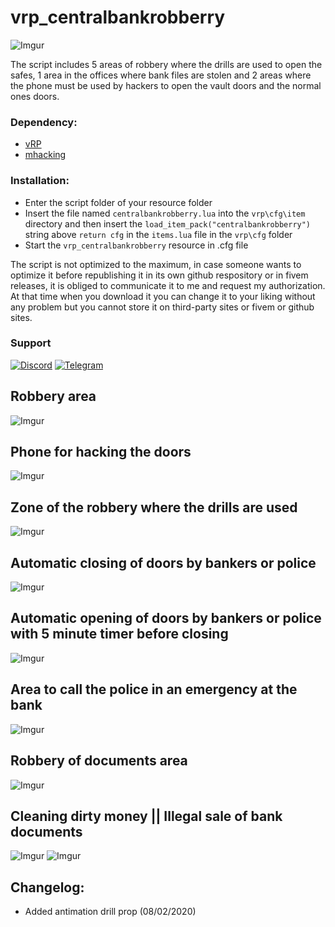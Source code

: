 # vrp_centralbankrobberry

![Imgur](https://i.imgur.com/WZ0SInr.png)

The script includes 5 areas of robbery where the drills are used to open the safes, 1 area in the offices where bank files are stolen and 2 areas where the phone must be used by hackers to open the vault doors and the normal ones doors.

### Dependency:
- [vRP](https://github.com/DunkoUK/dunko_vrp)
- [mhacking](https://forum.cfx.re/t/release-simple-hacking-minigame/62095)

### Installation:
- Enter the script folder of your resource folder
- Insert the file named `centralbankrobberry.lua` into the `vrp\cfg\item` directory and then insert the `load_item_pack("centralbankrobberry")` string above `return cfg` in the `items.lua` file in the `vrp\cfg` folder
- Start the `vrp_centralbankrobberry` resource in .cfg file

The script is not optimized to the maximum, in case someone wants to optimize it before republishing it in its own github respository or in fivem releases, it is obliged to communicate it to me and request my authorization. At that time when you download it you can change it to your liking without any problem but you cannot store it on third-party sites or fivem or github sites.

### Support
[![Discord](https://i.imgur.com/9GFVWqX.png)](https://discord.gg/Ev9WBKy) [![Telegram](https://i.imgur.com/RcZ4ALP.png)](https://t.me/Dracke)

## Robbery area
![Imgur](https://i.imgur.com/UQlnszI.png)
## Phone for hacking the doors
![Imgur](https://i.imgur.com/T70DHU7.jpg)
## Zone of the robbery where the drills are used
![Imgur](https://i.imgur.com/YcLbtxz.jpg)
## Automatic closing of doors by bankers or police
![Imgur](https://i.imgur.com/ZAAscK5.png)
## Automatic opening of doors by bankers or police with 5 minute timer before closing
![Imgur](https://i.imgur.com/bNaOGke.png)
## Area to call the police in an emergency at the bank
![Imgur](https://i.imgur.com/hmni2Ha.png)
## Robbery of documents area
![Imgur](https://i.imgur.com/ePAKcRV.png)
## Cleaning dirty money || Illegal sale of bank documents
![Imgur](https://i.imgur.com/iADJyet.png) ![Imgur](https://i.imgur.com/nwry6Je.png)



## Changelog:
- Added antimation drill prop (08/02/2020)
